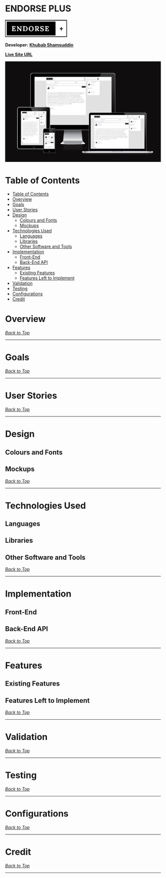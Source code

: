 
# ENDORSE PLUS <!-- omit from toc -->

<kbd>[<img src="docs/logo.png" alt="Endorse Plus logo" title="Endorse Plus Live Site" width="200"/>](https://endorse-plus.herokuapp.com/)</kbd>


**Developer:** [**Khubab Shamsuddin**](https://www.linkedin.com/in/kshamse/)

[**Live Site URL**]([docs/amiresponsive.PNG](https://endorse-plus.herokuapp.com/))

![Endorse Plus multi-screens](docs/amiresponsive.PNG)

# Table of Contents
- [Table of Contents](#table-of-contents)
- [Overview](#overview)
- [Goals](#goals)
- [User Stories](#user-stories)
- [Design](#design)
  - [Colours and Fonts](#colours-and-fonts)
  - [Mockups](#mockups)
- [Technologies Used](#technologies-used)
  - [Languages](#languages)
  - [Libraries](#libraries)
  - [Other Software and Tools](#other-software-and-tools)
- [Implementation](#implementation)
  - [Front-End](#front-end)
  - [Back-End API](#back-end-api)
- [Features](#features)
  - [Existing Features](#existing-features)
  - [Features Left to Implement](#features-left-to-implement)
- [Validation](#validation)
- [Testing](#testing)
- [Configurations](#configurations)
- [Credit](#credit)


# Overview

[*Back to Top*](#table-of-contents)
<hr>

# Goals

[*Back to Top*](#table-of-contents)
<hr>

# User Stories

[*Back to Top*](#table-of-contents)
<hr>

# Design
## Colours and Fonts
## Mockups

[*Back to Top*](#table-of-contents)
<hr>

# Technologies Used
## Languages
## Libraries
## Other Software and Tools

[*Back to Top*](#table-of-contents)
<hr>

# Implementation
## Front-End
## Back-End API

[*Back to Top*](#table-of-contents)
<hr>

# Features
## Existing Features
## Features Left to Implement

[*Back to Top*](#table-of-contents)
<hr>

# Validation

[*Back to Top*](#table-of-contents)
<hr>

# Testing

[*Back to Top*](#table-of-contents)
<hr>

# Configurations

[*Back to Top*](#table-of-contents)
<hr>

# Credit

[*Back to Top*](#table-of-contents)
<hr>